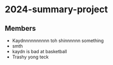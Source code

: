 # 2024-summary-project

## Members

- Kaydnnnnnnnnnn toh shinnnnnn something
- smth
- kaydn is bad at basketball
- Trashy yong teck

<Description of your project>
